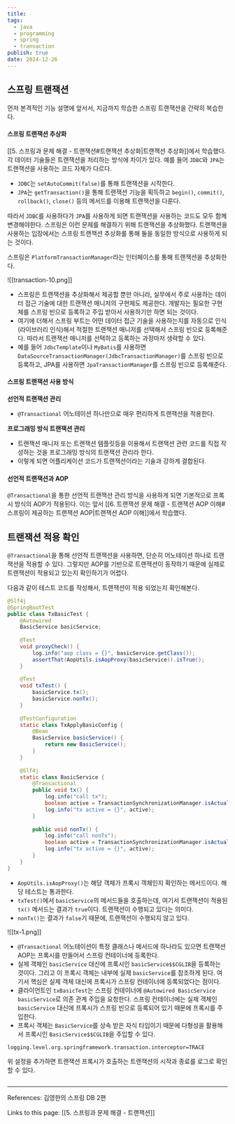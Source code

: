 ```yaml
---
title: 
tags:
  - java
  - programming
  - spring
  - transaction
publish: true
date: 2024-12-26
---
```

## 스프링 트랜잭션
먼저 본격적인 기능 설명에 앞서서, 지금까지 학습한 스프링 트랜잭션을 간략히 복습한다.

#### 스프링 트랜잭션 추상화
[[5. 스프링과 문제 해결 - 트랜잭션#트랜잭션 추상화|트랜잭션 추상화]]에서 학습했다. 각 데이터 기술들은 트랜잭션을 처리하는 방식에 차이가 있다. 예를 들어 `JDBC`와 `JPA`는 트랜잭션을 사용하는 코드 자체가 다르다.

- `JDBC`는 `setAutoCommit(false)`를 통해 트랜잭션을 시작한다.
- `JPA`는 `getTransaction()`을 통해 트랜잭션 기능을 획득하고 `begin()`, `commit()`, `rollback()`, `close()` 등의 메서드를 이용해 트랜잭션을 다룬다.

따라서 `JDBC`를 사용하다가 `JPA`를 사용하게 되면 트랜잭션을 사용하는 코드도 모두 함께 변경해야한다. 스프링은 이런 문제를 해결하기 위해 트랜잭션을 추상화했다.
트랜잭션을 사용하는 입장에서는 스프링 트랜잭션 추상화를 통해 둘을 동일한 방식으로 사용하게 되는 것이다.

스프링은 `PlatformTransactionManager`라는 인터페이스를 통해 트랜잭션을 추상화한다.

![[transaction-10.png]]

- 스프링은 트랜잭션을 추상화해서 제공할 뿐만 아니라, 실무에서 주로 사용하는 데이터 접근 기술에 대한 트랜잭션 매니저의 구현체도 제공한다. 개발자는 필요한 구현체를 스프링 빈으로 등록하고 주입 받아서 사용하기만 하면 되는 것이다.
- 여기에 더해서 스프링 부트는 어떤 데이터 접근 기술을 사용하는지를 자동으로 인식(라이브러리 인식)해서 적절한 트랜잭션 매니저를 선택해서 스프링 빈으로 등록해준다. 따라서 트랜잭션 매니저를 선택하고 등록하는 과정마저 생략할 수 있다.
- 예를 들어 `JdbcTemplate`이나 `MyBatis`를 사용하면 `DataSourceTransactionManager(JdbcTransactionManager)`를 스프링 빈으로 등록하고, JPA를 사용하면 `JpaTransactionManager`를 스프링 빈으로 등록해준다.

#### 스프링 트랜잭션 사용 방식

**선언적 트랜잭션 관리**
- `@Transactional` 어노테이션 하나만으로 매우 편리하게 트랜잭션을 적용한다.

**프로그래밍 방식 트랜잭션 관리**
- 트랜잭션 매니저 또는 트랜잭션 템플릿등을 이용해서 트랜잭션 관련 코드를 직접 작성하는 것을 프로그래밍 방식의 트랜잭션 관리라 한다.
- 이렇게 되면 어플리케이션 코드가 트랜잭션이라는 기술과 강하게 결합된다.

#### 선언적 트랜잭션과 AOP
`@Transactional`을 통한 선언적 트랜잭션 관리 방식을 사용하게 되면 기본적으로 프록시 방식의 AOP가 적용된다. 이는 앞서 [[6. 트랜잭션 문제 해결 - 트랜잭션 AOP 이해#스프링이 제공하는 트랜잭션 AOP|트랜잭션 AOP 이해]]에서 학습했다.

## 트랜잭션 적용 확인 
`@Transactional`을 통해 선언적 트랜잭션을 사용하면, 단순히 어노테이션 하나로 트랜잭션을 적용할 수 있다. 그렇지만 AOP를 기반으로 트랜잭션이 동작하기 때문에 실제로 트랜잭션이 적용되고 있는지 확인하기가 어렵다.

다음과 같이 테스트 코드를 작성해서, 트랜잭션이 적용 되었는지 확인해본다.

```java
@Slf4j  
@SpringBootTest  
public class TxBasicTest {  
    @Autowired  
    BasicService basicService;  
  
    @Test  
    void proxyCheck() {  
        log.info("aop class = {}", basicService.getClass());  
        assertThat(AopUtils.isAopProxy(basicService)).isTrue();  
    }  
  
    @Test  
    void txTest() {  
        basicService.tx();  
        basicService.nonTx();  
    }  
  
    @TestConfiguration  
    static class TxApplyBasicConfig {  
        @Bean  
        BasicService basicService() {  
            return new BasicService();  
        }  
    }  
  
    @Slf4j  
    static class BasicService {  
        @Transactional  
        public void tx() {  
            log.info("call tx");  
            boolean active = TransactionSynchronizationManager.isActualTransactionActive();  
            log.info("tx active = {}", active);  
        }  
  
        public void nonTx() {  
            log.info("call nonTx");  
            boolean active = TransactionSynchronizationManager.isActualTransactionActive();  
            log.info("tx active = {}", active);  
        }  
    }  
}
```

- `AopUtils.isAopProxy()`는 해당 객체가 프록시 객체인지 확인하는 메서드이다. 해당 테스트는 통과한다.
- `txTest()`에서 `basicService`의 메서드들을 호출하는데, 여기서 트랜잭션이 적용된 `tx()` 메서드는 결과가 `true`이다. 트랜잭션이 수행되고 있다는 의미다.
- `nonTx()`는 결과가 `false`기 때문에, 트랜잭션이 수행되지 않고 있다.

![[tx-1.png]]
- `@Transactional` 어노테이션이 특정 클래스나 메서드에 하나라도 있으면 트랜잭션 AOP는 프록시를 만들어서 스프링 컨테이너에 등록한다.
- 실제 객체인 `basicService` 대신에 프록시인 `basicService$$CGLIB`을 등록하는 것이다. 그리고 이 프록시 객체는 내부에 실제 `basicService`를 참조하게 된다. 여기서 핵심은 실제 객체 대신에 프록시가 스프링 컨테이너에 등록되었다는 점이다.
- 클라이언트인 `txBasicTest`는 스프링 컨테이너에 `@Autowired BasicService basicService`로 의존 관계 주입을 요청한다. 스프링 컨테이너에는 실제 객체인 `basicService` 대신에 프록시가 스프링 빈으로 등록되어 있기 때문에 프록시를 주입한다.
- 프록시 객체는 `BasicService`를 상속 받은 자식 타입이기 때문에 다형성을 활용해서 프록시인 `BasicService$$CGLIB`을 주입할 수 있다.

```properties title="application.properties"
logging.level.org.springframework.transaction.interceptor=TRACE
```

위 설정을 추가하면 트랜잭션 프록시가 호출하는 트랜잭션의 시작과 종료를 로그로 확인할 수 있다.

```

```

---
References: 김영한의 스프링 DB 2편

Links to this page: [[5. 스프링과 문제 해결 - 트랜잭션]]